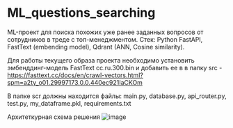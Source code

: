 # ML_questions_searching
ML-проект для поиска похожих уже ранее заданных вопросов от сотрудников в треде с топ-менеджментом. Стек: Python FastAPI, FastText (embending model), Qdrant (ANN, Сosine similarity).

Для работы текущего образа проекта необходимо установить эмбенддинг-модель FastText cc.ru.300.bin и добавить ее в в папку src - https://fasttext.cc/docs/en/crawl-vectors.html?spm=a2ty_o01.29997173.0.0.440ec921IaCKOm

В папке scr должны находится файлы: main.py, database.py, api_router.py, test.py, my_dataframe.pkl, requirements.txt

Архитеткурная схема решения
![image](https://github.com/user-attachments/assets/878a04fc-ba8f-4f69-8b7a-8a512e51ccd4)
